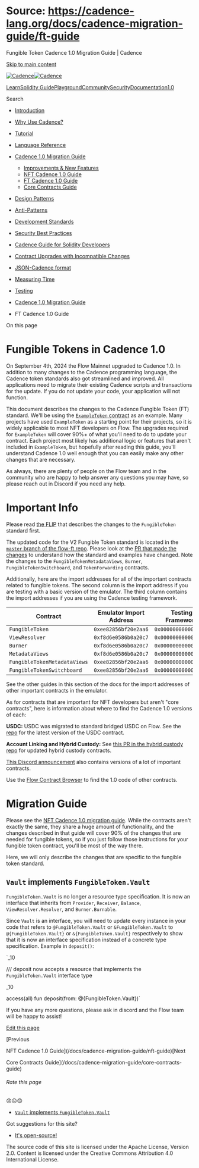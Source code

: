 # Source: https://cadence-lang.org/docs/cadence-migration-guide/ft-guide

Fungible Token Cadence 1.0 Migration Guide | Cadence



[Skip to main content](#__docusaurus_skipToContent_fallback)

[![Cadence](/img/logo.svg)![Cadence](/img/logo.svg)](/)

[Learn](/learn)[Solidity Guide](/docs/solidity-to-cadence)[Playground](https://play.flow.com/)[Community](/community)[Security](https://flow.com/flow-responsible-disclosure/)[Documentation](/docs/)[1.0](/docs/)

Search

* [Introduction](/docs/)
* [Why Use Cadence?](/docs/why)
* [Tutorial](/docs/tutorial/first-steps)
* [Language Reference](/docs/language/)
* [Cadence 1.0 Migration Guide](/docs/cadence-migration-guide/)

  + [Improvements & New Features](/docs/cadence-migration-guide/improvements)
  + [NFT Cadence 1.0 Guide](/docs/cadence-migration-guide/nft-guide)
  + [FT Cadence 1.0 Guide](/docs/cadence-migration-guide/ft-guide)
  + [Core Contracts Guide](/docs/cadence-migration-guide/core-contracts-guide)
* [Design Patterns](/docs/design-patterns)
* [Anti-Patterns](/docs/anti-patterns)
* [Development Standards](/docs/project-development-tips)
* [Security Best Practices](/docs/security-best-practices)
* [Cadence Guide for Solidity Developers](/docs/solidity-to-cadence)
* [Contract Upgrades with Incompatible Changes](/docs/contract-upgrades)
* [JSON-Cadence format](/docs/json-cadence-spec)
* [Measuring Time](/docs/measuring-time)
* [Testing](/docs/testing-framework)

* [Cadence 1.0 Migration Guide](/docs/cadence-migration-guide/)
* FT Cadence 1.0 Guide

On this page

# Fungible Tokens in Cadence 1.0

On September 4th, 2024 the Flow Mainnet upgraded to Cadence 1.0.
In addition to many changes to the Cadence programming language,
the Cadence token standards also got streamlined and improved.
All applications need to migrate their existing Cadence scripts and transactions for the update.
If you do not update your code, your application will not function.

This document describes the changes to the Cadence Fungible Token (FT) standard.
We'll be using the
[`ExampleToken` contract](https://github.com/onflow/flow-ft/blob/master/contracts/ExampleToken.cdc)
as an example. Many projects have used `ExampleToken` as a starting point for their projects,
so it is widely applicable to most NFT developers on Flow.
The upgrades required for `ExampleToken` will cover 90%+ of what you'll
need to do to update your contract. Each project most likely has
additional logic or features that aren't included in `ExampleToken`,
but hopefully after reading this guide, you'll understand Cadence 1.0
well enough that you can easily make any other changes that are necessary.

As always, there are plenty of people on the Flow team and in the community
who are happy to help answer any questions you may have, so please reach out
in Discord if you need any help.

# Important Info

Please read [the FLIP](https://github.com/onflow/flips/pull/55)
that describes the changes to the `FungibleToken` standard first.

The updated code for the V2 Fungible Token standard is located in the
[`master` branch of the flow-ft repo](https://github.com/onflow/flow-ft).
Please look at the [PR that made the changes](https://github.com/onflow/flow-ft/pull/131)
to understand how the standard and examples have changed.
Note the changes to the `FungibleTokenMetadataViews`,
`Burner`, `FungibleTokenSwitchboard`, and `TokenForwarding` contracts.

Additionally, here are the import addresses
for all of the important contracts related to fungible tokens.
The second column is the import address if you are testing with a basic version of the emulator.
The third column contains the import addresses if you are using the Cadence testing framework.

| Contract | Emulator Import Address | Testing Framework |
| --- | --- | --- |
| `FungibleToken` | `0xee82856bf20e2aa6` | `0x0000000000000002` |
| `ViewResolver` | `0xf8d6e0586b0a20c7` | `0x0000000000000001` |
| `Burner` | `0xf8d6e0586b0a20c7` | `0x0000000000000001` |
| `MetadataViews` | `0xf8d6e0586b0a20c7` | `0x0000000000000001` |
| `FungibleTokenMetadataViews` | `0xee82856bf20e2aa6` | `0x0000000000000002` |
| `FungibleTokenSwitchboard` | `0xee82856bf20e2aa6` | `0x0000000000000002` |

See the other guides in this section of the docs for the import
addresses of other important contracts in the emulator.

As for contracts that are important for NFT developers but aren't "core contracts",
here is information about where to find the Cadence 1.0 versions of each:

**USDC:** USDC was migrated to standard bridged USDC on Flow. See the [repo](https://github.com/onflow/bridged-usdc) for the latest version of the USDC contract.

**Account Linking and Hybrid Custody:**
See [this PR in the hybrid custody repo](https://github.com/onflow/hybrid-custody/pull/164)
for updated hybrid custody contracts.

[This Discord announcement](https://discord.com/channels/613813861610684416/811693600403357706/1225909248429527140)
also contains versions of a lot of important contracts.

Use the [Flow Contract Browser](https://contractbrowser.com/) to find the 1.0 code of other contracts.

# Migration Guide

Please see the [NFT Cadence 1.0 migration guide](/docs/cadence-migration-guide/nft-guide).
While the contracts aren't exactly the same, they share a huge amount of functionality,
and the changes described in that guide will cover 90% of the changes
that are needed for fungible tokens, so if you just follow those instructions
for your fungible token contract, you'll be most of the way there.

Here, we will only describe the changes that are specific to the fungible token standard.

## `Vault` implements `FungibleToken.Vault`[​](#vault-implements-fungibletokenvault "Direct link to vault-implements-fungibletokenvault")

`FungibleToken.Vault` is no longer a resource type specification.
It is now an interface that inherits from `Provider`, `Receiver`, `Balance`,
`ViewResolver.Resolver`, and `Burner.Burnable`.

Since `Vault` is an interface, you will need to update every instance in your code
that refers to `@FungibleToken.Vault` or `&FungibleToken.Vault` to
`@{FungibleToken.Vault}` or `&{FungibleToken.Vault}` respectively to show
that it is now an interface specification instead of a concrete type specification.
Example in `deposit()`:

`_10

/// deposit now accepts a resource that implements the `FungibleToken.Vault` interface type

_10

access(all) fun deposit(from: @{FungibleToken.Vault})`

If you have any more questions, please ask in discord and the Flow team will be happy to assist!

[Edit this page](https://github.com/onflow/cadence-lang.org/tree/main/docs/cadence-migration-guide/ft-guide.mdx)

[Previous

NFT Cadence 1.0 Guide](/docs/cadence-migration-guide/nft-guide)[Next

Core Contracts Guide](/docs/cadence-migration-guide/core-contracts-guide)

###### Rate this page

😞😐😊

* [`Vault` implements `FungibleToken.Vault`](#vault-implements-fungibletokenvault)

Got suggestions for this site?

* [It's open-source!](https://github.com/onflow/cadence-lang.org)

The source code of this site is licensed under the Apache License, Version 2.0.
Content is licensed under the Creative Commons Attribution 4.0 International License.